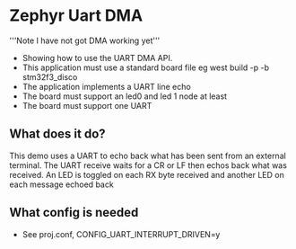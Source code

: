 # Zephyr Uart DMA

'''Note I have not got DMA working yet'''


* Showing how to use the UART DMA API. 
* This application must use a standard board file eg west build -p -b stm32f3_disco 
* The application implements a UART line echo
* The board must support an led0 and led 1 node at least
* The board must support one UART

## What does it do?
This demo uses a UART to echo back what has been sent from an external terminal. The UART receive waits for a CR or LF then echos back what was received. An LED is toggled on each RX byte received and another LED on each message echoed back

## What config is needed
* See proj.conf, CONFIG_UART_INTERRUPT_DRIVEN=y

